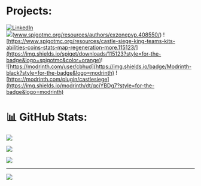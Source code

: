 # Projects:
[![LinkedIn](https://img.shields.io/badge/LinkedIn-%230077B5.svg?style=for-the-badge&logo=linkedin&logoColor=white)](https://linkedin.com/in/amerhot)<br>
![](https://img.shields.io/badge/SpigotMc-black?style=for-the-badge&logo=spigotmc)(www.spigotmc.org/resources/authors/exzonepvp.408550/)
![https://www.spigotmc.org/resources/castle-siege-king-teams-kits-abilities-coins-stats-map-regeneration-more.115123/](https://img.shields.io/spiget/downloads/115123?style=for-the-badge&logo=spigotmc&color=orange)!
[](https://img.shields.io/spiget/stars/115123?style=for-the-badge&logo=spigotmc)<br>
![https://modrinth.com/user/cbhud](https://img.shields.io/badge/Modrinth-black?style=for-the-badge&logo=modrinth)
![https://modrinth.com/plugin/castlesiege](https://img.shields.io/modrinth/dt/qciYBDg7?style=for-the-badge&logo=modrinth)




# 📊 GitHub Stats:


![](https://github-readme-stats.vercel.app/api?username=cbhud&theme=tokyonight&hide_border=false&include_all_commits=true&count_private=true)<br/>


![](https://github-readme-streak-stats.herokuapp.com/?user=cbhud&theme=tokyonight&hide_border=false)<br/>


![](https://github-readme-stats.vercel.app/api/top-langs/?username=cbhud&theme=tokyonight&hide_border=false&include_all_commits=true&count_private=true&layout=compact)





---


[![](https://visitcount.itsvg.in/api?id=cbhud&icon=0&color=0)](https://visitcount.itsvg.in)





<!-- Proudly created with GPRM ( https://gprm.itsvg.in ) -->
